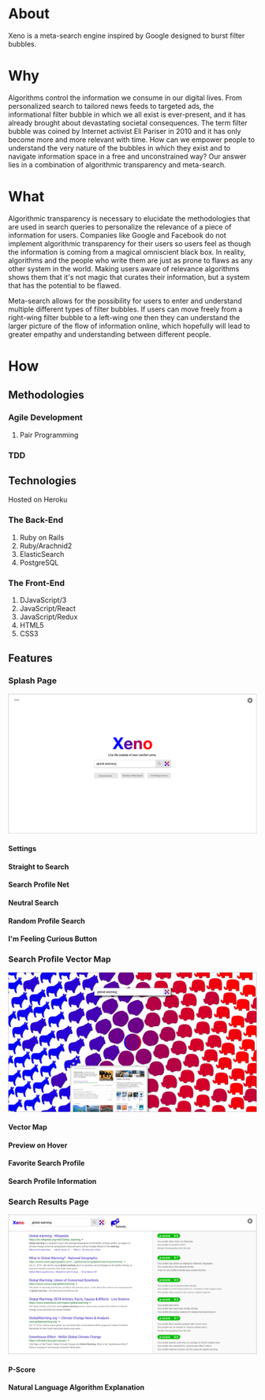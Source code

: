 # About

Xeno is a meta-search engine inspired by Google designed to burst filter bubbles.

# Why

Algorithms control the information we consume in our digital lives.  From personalized search to tailored news feeds to targeted ads, the informational filter bubble in which we all exist is ever-present, and it has already brought about devastating societal consequences.  The term filter bubble was coined by Internet activist Eli Pariser in 2010 and it has only become more and more relevant with time.  How can we empower people to understand the very nature of the bubbles in which they exist and to navigate information space in a free and unconstrained way?  Our answer lies in a combination of algorithmic transparency and meta-search.  

# What

Algorithmic transparency is necessary to elucidate the methodologies that are used in search queries to personalize the relevance of a piece of information for users.  Companies like Google and Facebook do not implement algorithmic transparency for their users so users feel as though the information is coming from a magical omniscient black box.  In reality, algorithms and the people who write them are just as prone to flaws as any other system in the world.  Making users aware of relevance algorithms shows them that it's not magic that curates their information, but a system that has the potential to be flawed.

Meta-search allows for the possibility for users to enter and understand multiple different types of filter bubbles.  If users can move freely from a right-wing filter bubble to a left-wing one then they can understand the larger picture of the flow of information online, which hopefully will lead to greater empathy and understanding between different people.

# How

## Methodologies

### Agile Development

  1. Pair Programming

### TDD

## Technologies

Hosted on Heroku

### The Back-End

  1. Ruby on Rails
  2. Ruby/Arachnid2
  3. ElasticSearch
  4. PostgreSQL

### The Front-End

  1. DJavaScript/3
  2. JavaScript/React
  3. JavaScript/Redux
  4. HTML5
  5. CSS3



## Features

### Splash Page

![Xeno Splash](https://github.com/Xeno-Life/Xeno/blob/master/Design%20Assets/Artboard%201.png)

#### Settings

#### Straight to Search

#### Search Profile Net

#### Neutral Search

#### Random Profile Search

#### I'm Feeling Curious Button

### Search Profile Vector Map

![Xeno Search Results](https://github.com/Xeno-Life/Xeno/blob/master/Design%20Assets/Artboard%202.png)

#### Vector Map

#### Preview on Hover

#### Favorite Search Profile

#### Search Profile Information

### Search Results Page

![Xeno Search Results](https://github.com/Xeno-Life/Xeno/blob/master/Design%20Assets/artArtboard%203.png)

#### P-Score

#### Natural Language Algorithm Explanation
